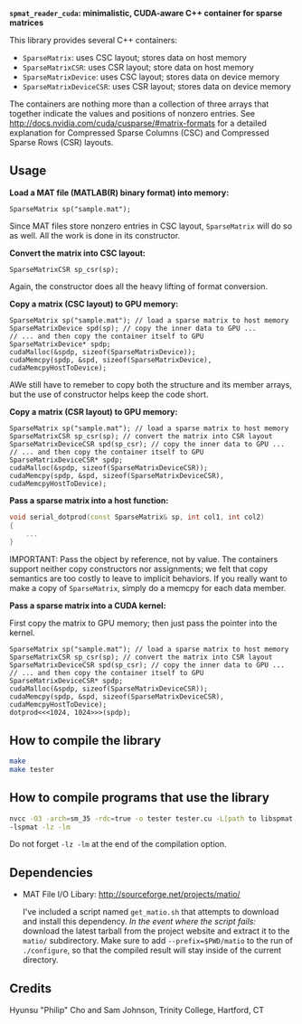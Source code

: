 **`spmat_reader_cuda`: minimalistic, CUDA-aware C++ container for
sparse matrices**

This library provides several C++ containers:
  - `SparseMatrix`: uses CSC layout; stores data on host memory
  - `SparseMatrixCSR`: uses CSR layout; store data on host memory
  - `SparseMatrixDevice`: uses CSC layout; stores data on device memory
  - `SparseMatrixDeviceCSR`: uses CSR layout; stores data on device memory

The containers are nothing more than a collection of three arrays that together
indicate the values and positions of nonzero entries. See
http://docs.nvidia.com/cuda/cusparse/#matrix-formats
for a detailed explanation for Compressed Sparse Columns (CSC) and Compressed
Sparse Rows (CSR) layouts.

Usage
----
**Load a MAT file (MATLAB(R) binary format) into memory:**
```cuda
SparseMatrix sp("sample.mat");
```
Since MAT files store nonzero entries in CSC layout, `SparseMatrix` will do so
as well. All the work is done in its constructor.

**Convert the matrix into CSC layout:**
```cuda
SparseMatrixCSR sp_csr(sp);
```
Again, the constructor does all the heavy lifting of format conversion.

**Copy a matrix (CSC layout) to GPU memory:**
```cuda
SparseMatrix sp("sample.mat"); // load a sparse matrix to host memory
SparseMatrixDevice spd(sp); // copy the inner data to GPU ...
// ... and then copy the container itself to GPU
SparseMatrixDevice* spdp;
cudaMalloc(&spdp, sizeof(SparseMatrixDevice));
cudaMemcpy(spdp, &spd, sizeof(SparseMatrixDevice), cudaMemcpyHostToDevice);
```
AWe still have to remeber to copy both the structure and its member arrays, but
the use of constructor helps keep the code short.

**Copy a matrix (CSR layout) to GPU memory:**
```cuda
SparseMatrix sp("sample.mat"); // load a sparse matrix to host memory
SparseMatrixCSR sp_csr(sp); // convert the matrix into CSR layout
SparseMatrixDeviceCSR spd(sp_csr); // copy the inner data to GPU ...
// ... and then copy the container itself to GPU
SparseMatrixDeviceCSR* spdp;
cudaMalloc(&spdp, sizeof(SparseMatrixDeviceCSR));
cudaMemcpy(spdp, &spd, sizeof(SparseMatrixDeviceCSR), cudaMemcpyHostToDevice);
```

**Pass a sparse matrix into a host function:**
```cpp
void serial_dotprod(const SparseMatrix& sp, int col1, int col2)
{
    ...
}
```
IMPORTANT: Pass the object by reference, not by value. The containers support
neither copy constructors nor assignments; we felt that copy semantics are too
costly to leave to implicit behaviors. If you really want to make a copy of
`SparseMatrix`, simply do a memcpy for each data member.

**Pass a sparse matrix into a CUDA kernel:**

First copy the matrix to GPU memory; then just pass the pointer into the kernel.
```cuda
SparseMatrix sp("sample.mat"); // load a sparse matrix to host memory
SparseMatrixCSR sp_csr(sp); // convert the matrix into CSR layout
SparseMatrixDeviceCSR spd(sp_csr); // copy the inner data to GPU ...
// ... and then copy the container itself to GPU
SparseMatrixDeviceCSR* spdp;
cudaMalloc(&spdp, sizeof(SparseMatrixDeviceCSR));
cudaMemcpy(spdp, &spd, sizeof(SparseMatrixDeviceCSR), cudaMemcpyHostToDevice);
dotprod<<<1024, 1024>>>(spdp);
```

How to compile the library
----
```bash
make
make tester
```

How to compile programs that use the library
----
```bash
nvcc -O3 -arch=sm_35 -rdc=true -o tester tester.cu -L[path to libspmat.a]
-lspmat -lz -lm
```
Do not forget `-lz -lm` at the end of the compilation option.

Dependencies
----
  - MAT File I/O Libary: http://sourceforge.net/projects/matio/
  
    I've included a script named `get_matio.sh` that attempts to download and
install this dependency. *In the event where the script fails:* download the
latest tarball from the project website and extract it to the `matio/`
subdirectory. Make sure to add `--prefix=$PWD/matio` to the run of
`./configure`, so that the compiled result will stay inside of the current
directory.

Credits
----
Hyunsu "Philip" Cho and Sam Johnson, Trinity College, Hartford, CT

